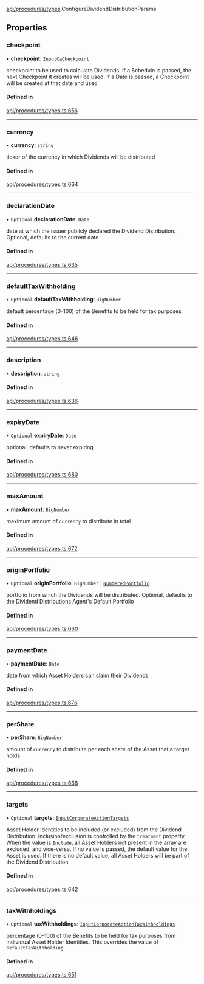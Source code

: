 [api/procedures/types](../../../../Modules/API/Procedures/Types.md).ConfigureDividendDistributionParams

## Properties

### checkpoint

• **checkpoint**: [`InputCaCheckpoint`](../../../../Modules/API/Entities/Asset/Checkpoints/Types.md#inputcacheckpoint)

checkpoint to be used to calculate Dividends. If a Schedule is passed, the next Checkpoint it creates will be used.
  If a Date is passed, a Checkpoint will be created at that date and used

#### Defined in

[api/procedures/types.ts:656](https://github.com/PolymeshAssociation/polymesh-sdk/blob/15be87e8/src/api/procedures/types.ts#L656)

___

### currency

• **currency**: `string`

ticker of the currency in which Dividends will be distributed

#### Defined in

[api/procedures/types.ts:664](https://github.com/PolymeshAssociation/polymesh-sdk/blob/15be87e8/src/api/procedures/types.ts#L664)

___

### declarationDate

• `Optional` **declarationDate**: `Date`

date at which the issuer publicly declared the Dividend Distribution. Optional, defaults to the current date

#### Defined in

[api/procedures/types.ts:635](https://github.com/PolymeshAssociation/polymesh-sdk/blob/15be87e8/src/api/procedures/types.ts#L635)

___

### defaultTaxWithholding

• `Optional` **defaultTaxWithholding**: `BigNumber`

default percentage (0-100) of the Benefits to be held for tax purposes

#### Defined in

[api/procedures/types.ts:646](https://github.com/PolymeshAssociation/polymesh-sdk/blob/15be87e8/src/api/procedures/types.ts#L646)

___

### description

• **description**: `string`

#### Defined in

[api/procedures/types.ts:636](https://github.com/PolymeshAssociation/polymesh-sdk/blob/15be87e8/src/api/procedures/types.ts#L636)

___

### expiryDate

• `Optional` **expiryDate**: `Date`

optional, defaults to never expiring

#### Defined in

[api/procedures/types.ts:680](https://github.com/PolymeshAssociation/polymesh-sdk/blob/15be87e8/src/api/procedures/types.ts#L680)

___

### maxAmount

• **maxAmount**: `BigNumber`

maximum amount of `currency` to distribute in total

#### Defined in

[api/procedures/types.ts:672](https://github.com/PolymeshAssociation/polymesh-sdk/blob/15be87e8/src/api/procedures/types.ts#L672)

___

### originPortfolio

• `Optional` **originPortfolio**: `BigNumber` \| [`NumberedPortfolio`](../../../../Classes/API/Entities/NumberedPortfolio/NumberedPortfolio.md)

portfolio from which the Dividends will be distributed. Optional, defaults to the Dividend Distributions Agent's Default Portfolio

#### Defined in

[api/procedures/types.ts:660](https://github.com/PolymeshAssociation/polymesh-sdk/blob/15be87e8/src/api/procedures/types.ts#L660)

___

### paymentDate

• **paymentDate**: `Date`

date from which Asset Holders can claim their Dividends

#### Defined in

[api/procedures/types.ts:676](https://github.com/PolymeshAssociation/polymesh-sdk/blob/15be87e8/src/api/procedures/types.ts#L676)

___

### perShare

• **perShare**: `BigNumber`

amount of `currency` to distribute per each share of the Asset that a target holds

#### Defined in

[api/procedures/types.ts:668](https://github.com/PolymeshAssociation/polymesh-sdk/blob/15be87e8/src/api/procedures/types.ts#L668)

___

### targets

• `Optional` **targets**: [`InputCorporateActionTargets`](../../../../Modules/Types/Types.md#inputcorporateactiontargets)

Asset Holder Identities to be included (or excluded) from the Dividend Distribution. Inclusion/exclusion is controlled by the `treatment`
  property. When the value is `Include`, all Asset Holders not present in the array are excluded, and vice-versa. If no value is passed,
  the default value for the Asset is used. If there is no default value, all Asset Holders will be part of the Dividend Distribution

#### Defined in

[api/procedures/types.ts:642](https://github.com/PolymeshAssociation/polymesh-sdk/blob/15be87e8/src/api/procedures/types.ts#L642)

___

### taxWithholdings

• `Optional` **taxWithholdings**: [`InputCorporateActionTaxWithholdings`](../../../../Modules/Types/Types.md#inputcorporateactiontaxwithholdings)

percentage (0-100) of the Benefits to be held for tax purposes from individual Asset Holder Identities.
  This overrides the value of `defaultTaxWithholding`

#### Defined in

[api/procedures/types.ts:651](https://github.com/PolymeshAssociation/polymesh-sdk/blob/15be87e8/src/api/procedures/types.ts#L651)
